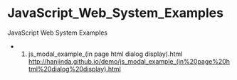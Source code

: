 # JavaScript_Web_System_Examples
JavaScript Web System Examples

- 1. js_modal_example_(in page html dialog display).html
  http://hanjinda.github.io/demo/js_modal_example_(in%20page%20html%20dialog%20display).html
